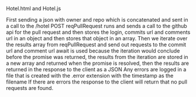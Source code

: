 Hotel.html and Hotel.js

First sending a json with owner and repo which is concatenated and sent in a call to the /hotel POST
reqPullRequest runs and sends a call to the github api for the pull request and then stores the login, 
commits url and comments url in an object and then stores that object in an array. 
Then we iterate over the results array from reqPullRequest and send out requests to the commit url and comment url
await is used because the iteration would conclude before the promise was returned,
the results from the iteration are stored in a new array and returned when the promise is resolved,
then the results are returned in the response to the client as a JSON
Any errors are logged in a file that is created with the .error extension with the timestamp as the filename
If there are errors the response to the client will return that no pull requests are found.
